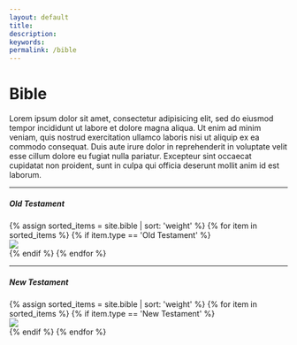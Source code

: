 ```yaml
---
layout: default
title:
description:
keywords:
permalink: /bible
---
```

<div class="uk-container uk-container-xsmall uk-margin-medium-bottom uk-margin-large-top">
	<div class="uk-text-lead uk-margin-medium-bottom">
	<h1>Bible</h1>
	<p>Lorem ipsum dolor sit amet, consectetur adipisicing elit, sed do eiusmod tempor incididunt ut labore et dolore magna aliqua. Ut enim ad minim veniam, quis nostrud exercitation ullamco laboris nisi ut aliquip ex ea commodo consequat. Duis aute irure dolor in reprehenderit in voluptate velit esse cillum dolore eu fugiat nulla pariatur. Excepteur sint occaecat cupidatat non proident, sunt in culpa qui officia deserunt mollit anim id est laborum.</p>
	<hr/>
	<h5>Old Testament </h5>
	<div class="uk-grid-small uk-flex uk-flex-left@l">
	{% assign sorted_items = site.bible | sort: 'weight' %}
	{% for item in sorted_items %}
	{% if item.type == 'Old Testament' %}
	<div>
		<a href="{{item.url}}"><img src="{{item.image_thumb}}" class=""/></a>
	</div>
	{% endif %}
	{% endfor %}
	</div>
	<hr/>
	<h5>New Testament </h5>
	<div class="uk-grid-small uk-flex uk-flex-left@l">
	{% assign sorted_items = site.bible | sort: 'weight' %}
	{% for item in sorted_items %}
	{% if item.type == 'New Testament' %}
	<div>
		<a href="{{item.url}}"><img src="{{item.image_thumb}}" class=""/></a>
	</div>
	{% endif %}
	{% endfor %}
	</div>
	</div>
</div>
